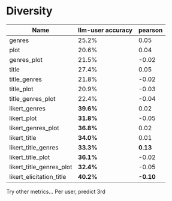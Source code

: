
# Diversity

| Name                   | llm-user accuracy | pearson |
|------------------------|--------------------|---------|
| genres                 | 25.2%             | 0.05    |
| plot                   | 20.6%             | 0.04    |
| genres_plot            | 21.5%             | -0.02   |
| title                  | 27.4%             | 0.05    |
| title_genres           | 21.8%             | -0.02   |
| title_plot             | 20.9%             | -0.03   |
| title_genres_plot      | 22.4%             | -0.04   |
| likert_genres          | **39.6%**         | 0.02    |
| likert_plot            | **31.8%**         | -0.05   |
| likert_genres_plot     | **36.8%**         | 0.02    |
| likert_title           | **34.0%**         | 0.01    |
| likert_title_genres    | **33.3%**         | **0.13**    |
| likert_title_plot      | **36.1%**         | -0.02   |
| likert_title_genres_plot | **32.4%**         | -0.05   |
| likert_elicitation_title | **40.2%**         | **-0.10**   |

Try other metrics...
Per user, predict 3rd